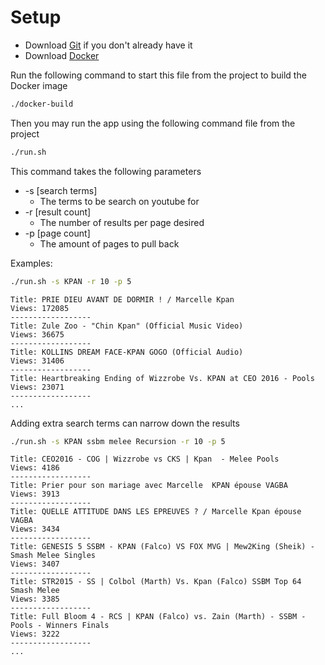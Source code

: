 # Setup
* Download [Git](https://git-scm.com/download/mac) if you don't already have it
* Download [Docker](https://store.docker.com/search?offering=community&type=edition)

Run the following command to start this file from the project to build the Docker image
```bash
./docker-build
```

Then you may run the app using the following command file from the project
```bash
./run.sh
```

This command takes the following parameters
* -s [search terms]
	* The terms to be search on youtube for
* -r [result count]
	* The number of results per page desired
* -p [page count]
	* The amount of pages to pull back

Examples:
```bash
./run.sh -s KPAN -r 10 -p 5
```

```
Title: PRIE DIEU AVANT DE DORMIR ! / Marcelle Kpan
Views: 172085
------------------
Title: Zule Zoo - "Chin Kpan" (Official Music Video)
Views: 36675
------------------
Title: KOLLINS DREAM FACE-KPAN GOGO (Official Audio)
Views: 31406
------------------
Title: Heartbreaking Ending of Wizzrobe Vs. KPAN at CEO 2016 - Pools
Views: 23071
------------------
...
```

Adding extra search terms can narrow down the results
```bash
./run.sh -s KPAN ssbm melee Recursion -r 10 -p 5
```
```
Title: CEO2016 - COG | Wizzrobe vs CKS | Kpan  - Melee Pools
Views: 4186
------------------
Title: Prier pour son mariage avec Marcelle  KPAN épouse VAGBA
Views: 3913
------------------
Title: QUELLE ATTITUDE DANS LES EPREUVES ? / Marcelle Kpan épouse VAGBA
Views: 3434
------------------
Title: GENESIS 5 SSBM - KPAN (Falco) VS FOX MVG | Mew2King (Sheik) - Smash Melee Singles
Views: 3407
------------------
Title: STR2015 - SS | Colbol (Marth) Vs. Kpan (Falco) SSBM Top 64 Smash Melee
Views: 3385
------------------
Title: Full Bloom 4 - RCS | KPAN (Falco) vs. Zain (Marth) - SSBM - Pools - Winners Finals
Views: 3222
------------------
...
```

